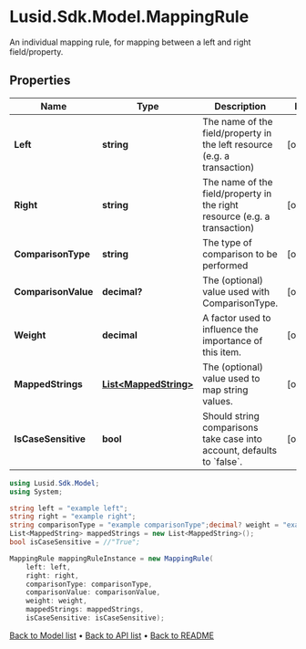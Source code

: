 # Lusid.Sdk.Model.MappingRule
An individual mapping rule, for mapping between a left and right field/property.

## Properties

Name | Type | Description | Notes
------------ | ------------- | ------------- | -------------
**Left** | **string** | The name of the field/property in the left resource (e.g. a transaction) | [optional] 
**Right** | **string** | The name of the field/property in the right resource (e.g. a transaction) | [optional] 
**ComparisonType** | **string** | The type of comparison to be performed | [optional] 
**ComparisonValue** | **decimal?** | The (optional) value used with ComparisonType. | [optional] 
**Weight** | **decimal** | A factor used to influence the importance of this item. | [optional] 
**MappedStrings** | [**List&lt;MappedString&gt;**](MappedString.md) | The (optional) value used to map string values. | [optional] 
**IsCaseSensitive** | **bool** | Should string comparisons take case into account, defaults to &#x60;false&#x60;. | [optional] 

```csharp
using Lusid.Sdk.Model;
using System;

string left = "example left";
string right = "example right";
string comparisonType = "example comparisonType";decimal? weight = "example weight";
List<MappedString> mappedStrings = new List<MappedString>();
bool isCaseSensitive = //"True";

MappingRule mappingRuleInstance = new MappingRule(
    left: left,
    right: right,
    comparisonType: comparisonType,
    comparisonValue: comparisonValue,
    weight: weight,
    mappedStrings: mappedStrings,
    isCaseSensitive: isCaseSensitive);
```

[Back to Model list](../README.md#documentation-for-models) &#8226; [Back to API list](../README.md#documentation-for-api-endpoints) &#8226; [Back to README](../README.md)
